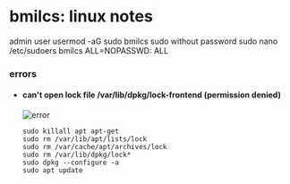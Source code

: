 # bmilcs: linux notes

admin user
            usermod -aG sudo bmilcs
sudo without password
            sudo nano /etc/sudoers
            bmilcs    ALL=NOPASSWD: ALL



### **errors**

- #### can't open lock file /var/lib/dpkg/lock-frontend (permission denied)

  ![error](https://i.imgur.com/5Om2naZ.png)

      sudo killall apt apt-get
      sudo rm /var/lib/apt/lists/lock
      sudo rm /var/cache/apt/archives/lock
      sudo rm /var/lib/dpkg/lock*
      sudo dpkg --configure -a
      sudo apt update
